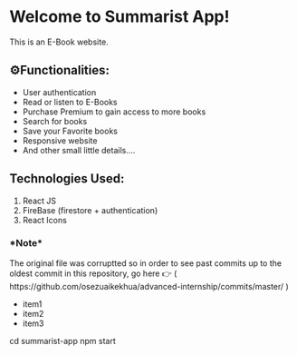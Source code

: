 # Welcome to Summarist App!

This is an E-Book website. 

## ⚙️Functionalities:


 - User authentication
 - Read or listen to E-Books
 - Purchase Premium to gain access to more books
 - Search for books
 -  Save your Favorite books
 -  Responsive website
 -  And other small little details....
  
  
  

## Technologies Used:
1. React JS
2. FireBase (firestore + authentication)
3. React Icons

  <h3><b>*Note*</b></h3>
The original file was corruptted so in order to see past commits up to
the oldest commit in this repository, go here 👉 
( https://github.com/osezuaikekhua/advanced-internship/commits/master/ )

- item1
- item2
- item3
  
cd summarist-app
npm start


